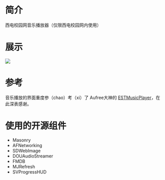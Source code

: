 # 简介

西电校园网音乐播放器（仅限西电校园网内使用）

# 展示

![](http://7xqqt8.com1.z0.glb.clouddn.com/show.png)

# 参考

音乐播放的界面重度参（chao）考（xi）了 Aufree大神的 [ESTMusicPlayer](https://github.com/Aufree/ESTMusicPlayer)，在此深表感谢。

# 使用的开源组件

- Masonry
- AFNetworking
- SDWebImage
- DOUAudioStreamer
- FMDB
- MJRefresh
- SVProgressHUD
